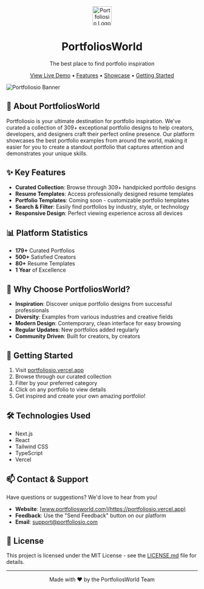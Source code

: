 <div align="center">
  <img src="public/favicon.ico" alt="Portfoliosio Logo" width="50"/>
  <h1>PortfoliosWorld</h1>
  <p>The best place to find portfolio inspiration</p>
</div>

<div align="center">
  <a href="https://www.portfoliosworld.com">View Live Demo</a> •
  <a href="#features">Features</a> •
  <a href="#showcase">Showcase</a> •
  <a href="#getting-started">Getting Started</a>
</div>

![Portfoliosio Banner](public/images/portfolios.png)

## 🚀 About PortfoliosWorld

Portfoliosio is your ultimate destination for portfolio inspiration. We've curated a collection of 309+ exceptional portfolio designs to help creators, developers, and designers craft their perfect online presence. Our platform showcases the best portfolio examples from around the world, making it easier for you to create a standout portfolio that captures attention and demonstrates your unique skills.

## ✨ Key Features

- **Curated Collection**: Browse through 309+ handpicked portfolio designs
- **Resume Templates**: Access professionally designed resume templates
- **Portfolio Templates**: Coming soon - customizable portfolio templates
- **Search & Filter**: Easily find portfolios by industry, style, or technology
- **Responsive Design**: Perfect viewing experience across all devices

## 📊 Platform Statistics

- **179+** Curated Portfolios
- **500+** Satisfied Creators
- **80+** Resume Templates
- **1 Year** of Excellence

## 🎯 Why Choose PortfoliosWorld?

- **Inspiration**: Discover unique portfolio designs from successful professionals
- **Diversity**: Examples from various industries and creative fields
- **Modern Design**: Contemporary, clean interface for easy browsing
- **Regular Updates**: New portfolios added regularly
- **Community Driven**: Built for creators, by creators

## 🚀 Getting Started

1. Visit [portfoliosio.vercel.app](https://portfoliosio.vercel.app)
2. Browse through our curated collection
3. Filter by your preferred category
4. Click on any portfolio to view details
5. Get inspired and create your own amazing portfolio!

## 🛠️ Technologies Used

- Next.js
- React
- Tailwind CSS
- TypeScript
- Vercel

## 📫 Contact & Support

Have questions or suggestions? We'd love to hear from you!

- **Website**: [www.portfoliosworld.com](https://portfoliosio.vercel.app)
- **Feedback**: Use the "Send Feedback" button on our platform
- **Email**: support@portfoliosio.com

## 📝 License

This project is licensed under the MIT License - see the [LICENSE.md](LICENSE.md) file for details.

---

<div align="center">
  Made with ❤️ by the PortfoliosWorld Team
</div>
